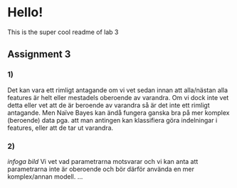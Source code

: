 # Hello!
This is the super cool readme of lab 3

## Assignment 3
### 1)
Det kan vara ett rimligt antagande om vi vet sedan innan att alla/nästan alla features är helt eller mestadels oberoende av varandra. Om vi dock inte vet detta eller vet att de är beroende av varandra så är det inte ett rimligt antagande. Men Naïve Bayes kan ändå fungera ganska bra på mer komplex (beroende) data pga. att man antingen kan klassifiera göra indelningar i features, eller att de tar ut varandra.

### 2)
*infoga bild*
Vi vet vad parametrarna motsvarar och vi kan anta att parametrarna inte är oberoende och bör därför använda en mer komplex/annan modell. ...

